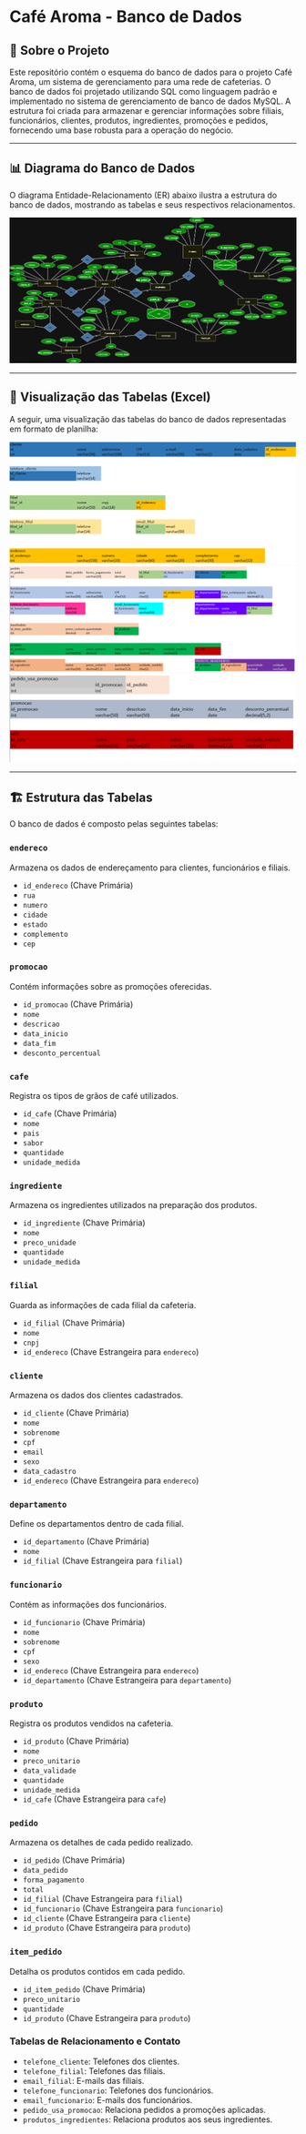 # Café Aroma - Banco de Dados

## 📖 Sobre o Projeto

Este repositório contém o esquema do banco de dados para o projeto Café Aroma, um sistema de gerenciamento para uma rede de cafeterias. O banco de dados foi projetado utilizando SQL como linguagem padrão e implementado no sistema de gerenciamento de banco de dados MySQL. A estrutura foi criada para armazenar e gerenciar informações sobre filiais, funcionários, clientes, produtos, ingredientes, promoções e pedidos, fornecendo uma base robusta para a operação do negócio.

---

## 📊 Diagrama do Banco de Dados

O diagrama Entidade-Relacionamento (ER) abaixo ilustra a estrutura do banco de dados, mostrando as tabelas e seus respectivos relacionamentos.

![Diagrama do Banco de Dados Café Aroma](https://github.com/Bolught/projeto_cafe/blob/main/imagens/diagrama_cafe_aroma.png)

---

## 📄 Visualização das Tabelas (Excel)

A seguir, uma visualização das tabelas do banco de dados representadas em formato de planilha:

![Visualização 1 das tabelas do Excel](https://github.com/Bolught/projeto_cafe/blob/main/imagens/excel_cafe_aroma01.png)
![Visualização 2 das tabelas do Excel](https://github.com/Bolught/projeto_cafe/blob/main/imagens/excel_cafe_aroma02.png)
![Visualização 3 das tabelas do Excel](https://github.com/Bolught/projeto_cafe/blob/main/imagens/excel_cafe_aroma03.png)

---

## 🏗️ Estrutura das Tabelas

O banco de dados é composto pelas seguintes tabelas:

### `endereco`
Armazena os dados de endereçamento para clientes, funcionários e filiais.
- `id_endereco` (Chave Primária)
- `rua`
- `numero`
- `cidade`
- `estado`
- `complemento`
- `cep`

### `promocao`
Contém informações sobre as promoções oferecidas.
- `id_promocao` (Chave Primária)
- `nome`
- `descricao`
- `data_inicio`
- `data_fim`
- `desconto_percentual`

### `cafe`
Registra os tipos de grãos de café utilizados.
- `id_cafe` (Chave Primária)
- `nome`
- `pais`
- `sabor`
- `quantidade`
- `unidade_medida`

### `ingrediente`
Armazena os ingredientes utilizados na preparação dos produtos.
- `id_ingrediente` (Chave Primária)
- `nome`
- `preco_unidade`
- `quantidade`
- `unidade_medida`

### `filial`
Guarda as informações de cada filial da cafeteria.
- `id_filial` (Chave Primária)
- `nome`
- `cnpj`
- `id_endereco` (Chave Estrangeira para `endereco`)

### `cliente`
Armazena os dados dos clientes cadastrados.
- `id_cliente` (Chave Primária)
- `nome`
- `sobrenome`
- `cpf`
- `email`
- `sexo`
- `data_cadastro`
- `id_endereco` (Chave Estrangeira para `endereco`)

### `departamento`
Define os departamentos dentro de cada filial.
- `id_departamento` (Chave Primária)
- `nome`
- `id_filial` (Chave Estrangeira para `filial`)

### `funcionario`
Contém as informações dos funcionários.
- `id_funcionario` (Chave Primária)
- `nome`
- `sobrenome`
- `cpf`
- `sexo`
- `id_endereco` (Chave Estrangeira para `endereco`)
- `id_departamento` (Chave Estrangeira para `departamento`)

### `produto`
Registra os produtos vendidos na cafeteria.
- `id_produto` (Chave Primária)
- `nome`
- `preco_unitario`
- `data_validade`
- `quantidade`
- `unidade_medida`
- `id_cafe` (Chave Estrangeira para `cafe`)

### `pedido`
Armazena os detalhes de cada pedido realizado.
- `id_pedido` (Chave Primária)
- `data_pedido`
- `forma_pagamento`
- `total`
- `id_filial` (Chave Estrangeira para `filial`)
- `id_funcionario` (Chave Estrangeira para `funcionario`)
- `id_cliente` (Chave Estrangeira para `cliente`)
- `id_produto` (Chave Estrangeira para `produto`)

### `item_pedido`
Detalha os produtos contidos em cada pedido.
- `id_item_pedido` (Chave Primária)
- `preco_unitario`
- `quantidade`
- `id_produto` (Chave Estrangeira para `produto`)

### Tabelas de Relacionamento e Contato
- `telefone_cliente`: Telefones dos clientes.
- `telefone_filial`: Telefones das filiais.
- `email_filial`: E-mails das filiais.
- `telefone_funcionario`: Telefones dos funcionários.
- `email_funcionario`: E-mails dos funcionários.
- `pedido_usa_promocao`: Relaciona pedidos a promoções aplicadas.
- `produtos_ingredientes`: Relaciona produtos aos seus ingredientes.
